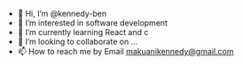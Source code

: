 - 👋 Hi, I’m @kennedy-ben
- 👀 I’m interested in software development 
- 🌱 I’m currently learning React and c
- 💞️ I’m looking to collaborate on ...
- 📫 How to reach me by Email makuanikennedy@gmail.com


